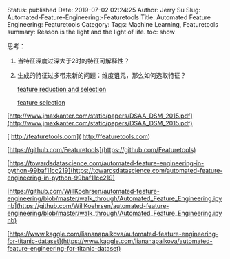 Status: published
Date: 2019-07-02 02:24:25
Author: Jerry Su
Slug: Automated-Feature-Engineering:-Featuretools
Title: Automated Feature Engineering: Featuretools
Category: 
Tags: Machine Learning, Featuretools
summary: Reason is the light and the light of life.
toc: show

思考：

1. 当特征深度过深大于2时的特征可解释性？

2. 生成的特征过多带来新的问题：维度诅咒，那么如何选取特征？

   [feature reduction and selection](https://scikit-learn.org/stable/modules/feature_selection.html)
   
   [feature selection](https://machinelearningmastery.com/feature-selection-machine-learning-python/)

[http://www.jmaxkanter.com/static/papers/DSAA_DSM_2015.pdf](http://www.jmaxkanter.com/static/papers/DSAA_DSM_2015.pdf)

[ http://featuretools.com]( http://featuretools.com)

[https://github.com/Featuretools](https://github.com/Featuretools)

[https://towardsdatascience.com/automated-feature-engineering-in-python-99baf11cc219](https://towardsdatascience.com/automated-feature-engineering-in-python-99baf11cc219)

[https://github.com/WillKoehrsen/automated-feature-engineering/blob/master/walk_through/Automated_Feature_Engineering.ipynb](https://github.com/WillKoehrsen/automated-feature-engineering/blob/master/walk_through/Automated_Feature_Engineering.ipynb)

[https://www.kaggle.com/liananapalkova/automated-feature-engineering-for-titanic-dataset](https://www.kaggle.com/liananapalkova/automated-feature-engineering-for-titanic-dataset)